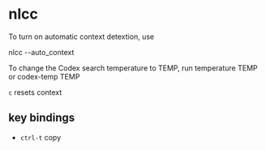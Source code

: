 # nlcc

To turn on automatic context detextion, use

nlcc --auto_context

To change the Codex search temperature to TEMP, run
temperature TEMP
or
codex-temp TEMP

`c` resets context

## key bindings
* `ctrl-t` copy